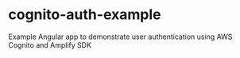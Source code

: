 # cognito-auth-example
Example Angular app to demonstrate user authentication using AWS Cognito and Amplify SDK
